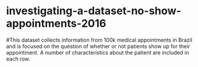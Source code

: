 # investigating-a-dataset-no-show-appointments-2016
#This dataset collects information from 100k medical appointments in Brazil and is focused on the question
of whether or not patients show up for their appointment. A number of characteristics about the patient are
included in each row.
